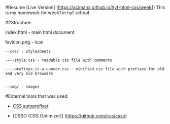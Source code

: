 #Resume [Live Version] (https://acimanx.github.io/hyf-html-css/week1)
This is my homework for week1 in hyf school

##Structure:

index.html - main html document

favicon.png - icon

```
--css/ - stylesheets

----style.css - readable css file with comments

----prefixes-is-a-cancer.css - minified css file with prefixes for old and very old browsers


--img/ - images
```

#External tools that was used:

- [CSS autoprefixer](https://github.com/autoprefixer/autoprefixer.github.io/)

- [CSSO (CSS Optimizer)] (https://github.com/css/csso)


